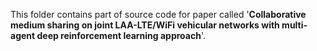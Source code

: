 This folder contains part of source code for paper called '**Collaborative medium sharing on joint LAA-LTE/WiFi vehicular networks with multi-agent deep reinforcement learning approach**'.
